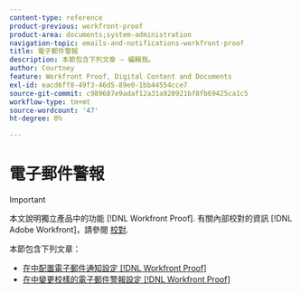 ```yaml
---
content-type: reference
product-previous: workfront-proof
product-area: documents;system-administration
navigation-topic: emails-and-notifications-workfront-proof
title: 電子郵件警報
description: 本節包含下列文章 — 編輯我。
author: Courtney
feature: Workfront Proof, Digital Content and Documents
exl-id: eacd6ff8-49f3-46d5-89e0-1bb44554cce7
source-git-commit: c989687e9adaf12a31a920921bf8fb69425ca1c5
workflow-type: tm+mt
source-wordcount: '47'
ht-degree: 0%

---
```


# 電子郵件警報

>[!IMPORTANT]
>
>本文說明獨立產品中的功能 [!DNL Workfront Proof]. 有關內部校對的資訊 [!DNL Adobe Workfront]，請參閱 [校對](../../../review-and-approve-work/proofing/proofing.md).

本節包含下列文章：

* [在中配置電子郵件通知設定 [!DNL Workfront Proof]](../../../workfront-proof/wp-emailsntfctns/email-alerts/config-email-notification-settings-wp.md)
* [在中變更校樣的電子郵件警報設定 [!DNL Workfront Proof]](../../../workfront-proof/wp-emailsntfctns/email-alerts/change-email-alert-settings-wp.md)
